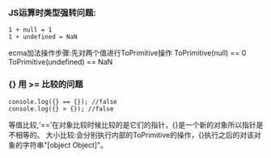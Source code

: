 ### JS运算时类型强转问题:
```
1 + null = 1
1 + undefined = NaN
```

ecma加法操作步骤:先对两个值进行ToPrimitive操作
ToPrimitive(null) == 0
ToPrimitive(undefined) == NaN

### {} 用 >= 比较的问题
```
console.log({} == {}); //false
console.log({} > {}); //false
```
等值比较,‘==’在对象比较时候比较的是它们的指针，{}是一个新的对象所以指针是不相等的。
大小比较:会分别执行内部的ToPrimitive的操作，{}执行之后的对该对象的字符串"[object Object]"。
